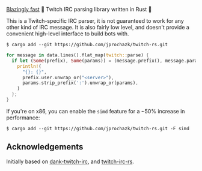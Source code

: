 [Blazingly fast](./benches) 🚀 Twitch IRC parsing library written in Rust 🦀

This is a Twitch-specific IRC parser, it is not guaranteed to work for any other kind of IRC message.
It is also fairly low level, and doesn't provide a convenient high-level interface to build bots with.

```
$ cargo add --git https://github.com/jprochazk/twitch-rs.git
```

```rust
for message in data.lines().flat_map(twitch::parse) {
  if let (Some(prefix), Some(params)) = (message.prefix(), message.params()) {
    println!(
      "{}: {}",
      prefix.user.unwrap_or("<server>"),
      params.strip_prefix(':').unwrap_or(params),
    )
  };
}
```

If you're on x86, you can enable the `simd` feature for a ~50% increase in performance:
```
$ cargo add --git https://github.com/jprochazk/twitch-rs.git -F simd
```

## Acknowledgements

Initially based on [dank-twitch-irc](https://github.com/robotty/dank-twitch-irc), and [twitch-irc-rs](https://github.com/robotty/twitch-irc-rs).
